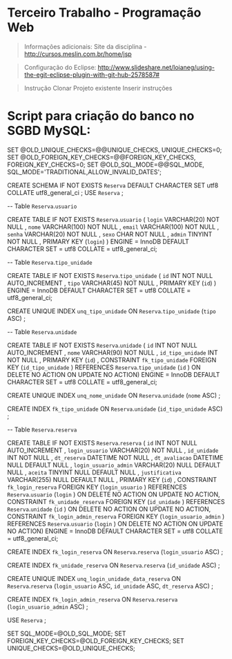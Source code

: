 Terceiro Trabalho - Programação Web
=========

> Informações adicionais:
Site da disciplina - http://cursos.meslin.com.br/home/jsp

> Configuração do Eclipse:
http://www.slideshare.net/loianeg/using-the-egit-eclipse-plugin-with-git-hub-2578587#

> Instrução Clonar Projeto existente
Inserir instruções

Script para criação do banco no SGBD MySQL:
=========

SET @OLD_UNIQUE_CHECKS=@@UNIQUE_CHECKS, UNIQUE_CHECKS=0;
SET @OLD_FOREIGN_KEY_CHECKS=@@FOREIGN_KEY_CHECKS, FOREIGN_KEY_CHECKS=0;
SET @OLD_SQL_MODE=@@SQL_MODE, SQL_MODE='TRADITIONAL,ALLOW_INVALID_DATES';

CREATE SCHEMA IF NOT EXISTS `Reserva` DEFAULT CHARACTER SET utf8 COLLATE utf8_general_ci ;
USE `Reserva` ;

-- Table `Reserva`.`usuario`

CREATE  TABLE IF NOT EXISTS `Reserva`.`usuario` (
  `login` VARCHAR(20) NOT NULL ,
  `nome` VARCHAR(100) NOT NULL ,
  `email` VARCHAR(100) NOT NULL ,
  `senha` VARCHAR(20) NOT NULL ,
  `sexo` CHAR NOT NULL ,
  `admin` TINYINT NOT NULL ,
  PRIMARY KEY (`login`) )
ENGINE = InnoDB
DEFAULT CHARACTER SET = utf8
COLLATE = utf8_general_ci;

-- Table `Reserva`.`tipo_unidade`

CREATE  TABLE IF NOT EXISTS `Reserva`.`tipo_unidade` (
  `id` INT NOT NULL AUTO_INCREMENT ,
  `tipo` VARCHAR(45) NOT NULL ,
  PRIMARY KEY (`id`) )
ENGINE = InnoDB
DEFAULT CHARACTER SET = utf8
COLLATE = utf8_general_ci;

CREATE UNIQUE INDEX `unq_tipo_unidade` ON `Reserva`.`tipo_unidade` (`tipo` ASC) ;

-- Table `Reserva`.`unidade`

CREATE  TABLE IF NOT EXISTS `Reserva`.`unidade` (
  `id` INT NOT NULL AUTO_INCREMENT ,
  `nome` VARCHAR(90) NOT NULL ,
  `id_tipo_unidade` INT NOT NULL ,
  PRIMARY KEY (`id`) ,
  CONSTRAINT `fk_tipo_unidade`
    FOREIGN KEY (`id_tipo_unidade` )
    REFERENCES `Reserva`.`tipo_unidade` (`id` )
    ON DELETE NO ACTION
    ON UPDATE NO ACTION)
ENGINE = InnoDB
DEFAULT CHARACTER SET = utf8
COLLATE = utf8_general_ci;

CREATE UNIQUE INDEX `unq_nome_unidade` ON `Reserva`.`unidade` (`nome` ASC) ;

CREATE INDEX `fk_tipo_unidade` ON `Reserva`.`unidade` (`id_tipo_unidade` ASC) ;

-- Table `Reserva`.`reserva`

CREATE  TABLE IF NOT EXISTS `Reserva`.`reserva` (
  `id` INT NOT NULL AUTO_INCREMENT ,
  `login_usuario` VARCHAR(20) NOT NULL ,
  `id_unidade` INT NOT NULL ,
  `dt_reserva` DATETIME NOT NULL ,
  `dt_avaliacao` DATETIME NULL DEFAULT NULL ,
  `login_usuario_admin` VARCHAR(20) NULL DEFAULT NULL ,
  `aceita` TINYINT NULL DEFAULT NULL ,
  `justificativa` VARCHAR(255) NULL DEFAULT NULL ,
  PRIMARY KEY (`id`) ,
  CONSTRAINT `fk_login_reserva`
    FOREIGN KEY (`login_usuario` )
    REFERENCES `Reserva`.`usuario` (`login` )
    ON DELETE NO ACTION
    ON UPDATE NO ACTION,
  CONSTRAINT `fk_unidade_reserva`
    FOREIGN KEY (`id_unidade` )
    REFERENCES `Reserva`.`unidade` (`id` )
    ON DELETE NO ACTION
    ON UPDATE NO ACTION,
  CONSTRAINT `fk_login_admin_reserva`
    FOREIGN KEY (`login_usuario_admin` )
    REFERENCES `Reserva`.`usuario` (`login` )
    ON DELETE NO ACTION
    ON UPDATE NO ACTION)
ENGINE = InnoDB
DEFAULT CHARACTER SET = utf8
COLLATE = utf8_general_ci;

CREATE INDEX `fk_login_reserva` ON `Reserva`.`reserva` (`login_usuario` ASC) ;

CREATE INDEX `fk_unidade_reserva` ON `Reserva`.`reserva` (`id_unidade` ASC) ;

CREATE UNIQUE INDEX `unq_login_unidade_data_reserva` ON `Reserva`.`reserva` (`login_usuario` ASC, `id_unidade` ASC, `dt_reserva` ASC) ;

CREATE INDEX `fk_login_admin_reserva` ON `Reserva`.`reserva` (`login_usuario_admin` ASC) ;

USE `Reserva` ;

SET SQL_MODE=@OLD_SQL_MODE;
SET FOREIGN_KEY_CHECKS=@OLD_FOREIGN_KEY_CHECKS;
SET UNIQUE_CHECKS=@OLD_UNIQUE_CHECKS;
